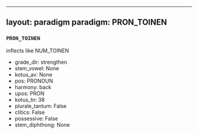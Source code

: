 
---
layout: paradigm
paradigm: PRON_TOINEN
---
### ` PRON_TOINEN `

inflects like NUM_TOINEN
* grade_dir: strengthen
* stem_vowel: None
* kotus_av: None
* pos: PRONOUN
* harmony: back
* upos: PRON
* kotus_tn: 38
* plurale_tantum: False
* clitics: False
* possessive: False
* stem_diphthong: None
